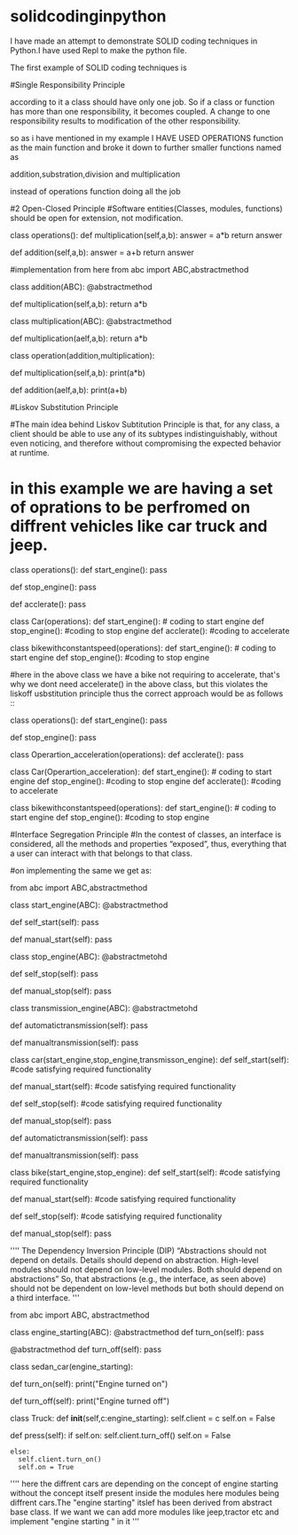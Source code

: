 # solidcodinginpython


I have made an attempt to demonstrate SOLID coding techniques in Python.I have used Repl to make the python file.

The first example of SOLID coding techniques is 

#Single Responsibility Principle

according to it a class should have only one job. So if a class or function has more than one responsibility, it becomes coupled. A change to one responsibility results to modification of the other responsibility.

so as i have mentioned in my example I HAVE USED OPERATIONS function as the main function and broke it down to further smaller functions named as 

addition,substration,division and  multiplication 

instead of operations function doing all the job



#2 Open-Closed Principle
#Software entities(Classes, modules, functions) should be open for extension, not modification.

class operations():
  def multiplication(self,a,b):
    answer = a*b
    return answer

  def addition(self,a,b):
    answer = a+b
    return answer

#implementation from here
from abc import ABC,abstractmethod


class addition(ABC):
  @abstractmethod

  def multiplication(self,a,b):
    return a*b

class multiplication(ABC):
  @abstractmethod

  def multiplication(aelf,a,b):
    return a*b

class operation(addition,multiplication):
  

  def multiplication(self,a,b):
    print(a*b) 


  def addition(aelf,a,b):
    print(a+b)




#Liskov Substitution Principle

#The main idea behind Liskov Subtitution Principle is that, for any class, a client should be able to use any of its subtypes indistinguishably, without even noticing, and therefore without compromising the expected behavior at runtime.


# in this example we are having a set of oprations to be perfromed on diffrent vehicles like car truck and jeep.

class operations():
  def start_engine():
    pass

  def stop_engine():
    pass

  def acclerate():
    pass

class Car(operations):
  def start_engine():
    # coding to start engine
  def stop_engine():
    #coding to stop engine
  def acclerate():
    #coding to accelerate 



class bikewithconstantspeed(operations):
  def start_engine():
    # coding to start engine
  def stop_engine():
    #coding to stop engine
  

#here in the above class we have a bike not requiring to accelerate, that's why we dont need accelerate() in the above class, but this violates the liskoff usbstitution principle thus the correct approach would be as follows ::



class operations():
  def start_engine():
    pass

  def stop_engine():
    pass


class Operartion_acceleration(operations):
  def acclerate():
    pass

class Car(Operartion_acceleration):
  def start_engine():
    # coding to start engine
  def stop_engine():
    #coding to stop engine
  def acclerate():
    #coding to accelerate 



class bikewithconstantspeed(operations):
  def start_engine():
    # coding to start engine
  def stop_engine():
    #coding to stop engine



#Interface Segregation Principle
#In the contest of classes, an interface is considered, all the methods and properties “exposed”, thus, everything that a user can interact with that belongs to that class.

#on implementing the same we get as:



from abc import ABC,abstractmethod


class start_engine(ABC):
  @abstractmethod
  
  def self_start(self):
    pass

  def manual_start(self):
    pass


class stop_engine(ABC):
  @abstractmetohd

  def self_stop(self):
    pass

  def manual_stop(self):
    pass


class transmission_engine(ABC):
  @abstractmetohd

  def automatictransmission(self):
    pass

  def manualtransmission(self):
    pass



class car(start_engine,stop_engine,transmisson_engine):
  def self_start(self):
    #code satisfying required functionality

  def manual_start(self):
    #code satisfying required functionality
  
  def self_stop(self):
    #code satisfying required functionality

  def manual_stop(self):
    pass
  
  def automatictransmission(self):
    pass
    
  def manualtransmission(self):
    pass


class bike(start_engine,stop_engine):
  def self_start(self):
    #code satisfying required functionality

  def manual_start(self):
    #code satisfying required functionality
  
  def self_stop(self):
    #code satisfying required functionality

  def manual_stop(self):
    pass
  
''''
The Dependency Inversion Principle (DIP)
“Abstractions should not depend on details. Details should depend on abstraction. High-level modules should not depend on low-level modules. Both should depend on abstractions”
So, that abstractions (e.g., the interface, as seen above) should not be dependent on low-level methods but both should depend on a third interface.
'''

from abc import ABC, abstractmethod

class engine_starting(ABC):
  @abstractmethod 
  def turn_on(self):
    pass
  
  @abstractmethod
  def turn_off(self):
    pass


class sedan_car(engine_starting):

  def turn_on(self):
    print("Engine turned on")
  
  
  def turn_off(self):
    print("Engine  turned off")



class Truck:
  def __init__(self,c:engine_starting):
    self.client = c
    self.on = False


  def press(self):
    if self.on:
    self.client.turn_off()
    self.on = False

    else:
      self.client.turn_on()
      self.on = True


''''
here the diffrent cars are depending on the concept
of engine starting without the concept itself 
present inside the modules here modules being diffrent 
cars.The "engine starting" itslef has been derived from
abstract base class. If we want we can add more modules like jeep,tractor etc and implement "engine starting "
in it
'''






